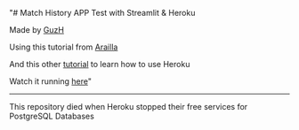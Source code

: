 "# Match History APP Test with Streamlit & Heroku

Made by [GuzH](https://twitter.com/guzhotero)

Using this tutorial from [Arailla](https://medium.com/@arailla/an-introduction-to-streamlit-and-plotly-using-champions-queue-data-b2803dff7eb4)

And this other [tutorial](https://towardsdatascience.com/a-quick-tutorial-on-how-to-deploy-your-streamlit-app-to-heroku-874e1250dadd) to learn how to use Heroku

Watch it running [here](https://match-history-app-test.herokuapp.com)" 

--------------------------------------------------------------------------------------------
This repository died when Heroku stopped their free services for PostgreSQL Databases
